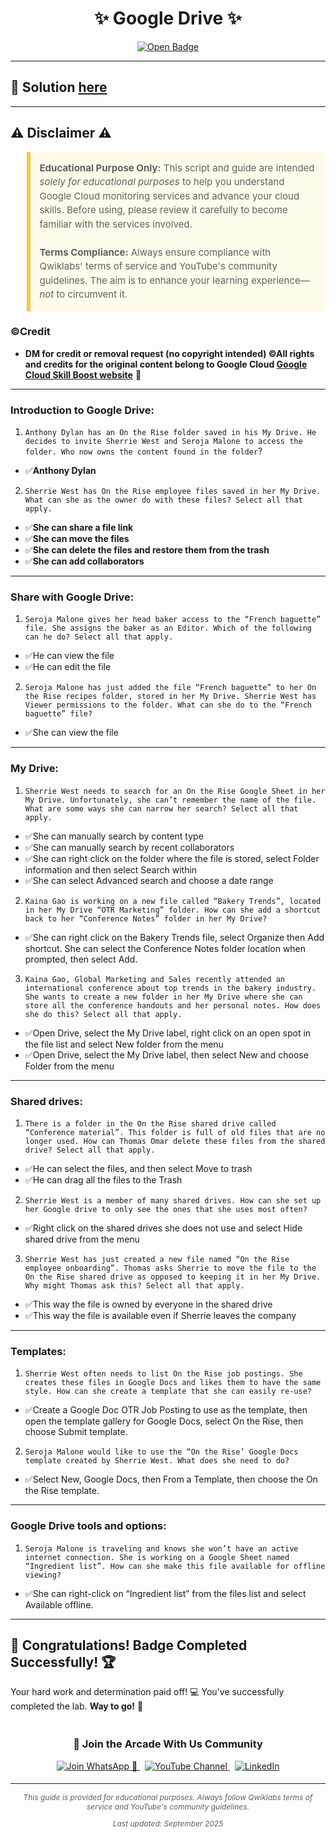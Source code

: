 <h1 align="center">
✨  Google Drive ✨
</h1>

<div align="center">
  <a href="https://www.cloudskillsboost.google/course_templates/199"_blank" rel="noopener noreferrer">
    <img src="https://img.shields.io/badge/Open_Lab-Cloud_Skills_Boost-4285F4?style=for-the-badge&logo=google&logoColor=white&labelColor=34A853" alt="Open Badge">
  </a>
</div>

---

## 🔑 Solution [here]()

---

## ⚠️ Disclaimer ⚠️

<blockquote style="background-color: #fffbea; border-left: 6px solid #f7c948; padding: 1em; font-size: 15px; line-height: 1.5;">
  <strong>Educational Purpose Only:</strong> This script and guide are intended <em>solely for educational purposes</em> to help you understand Google Cloud monitoring services and advance your cloud skills. Before using, please review it carefully to become familiar with the services involved.
  <br><br>
  <strong>Terms Compliance:</strong> Always ensure compliance with Qwiklabs' terms of service and YouTube's community guidelines. The aim is to enhance your learning experience—<em>not</em> to circumvent it.
</blockquote>

### ©Credit
- **DM for credit or removal request (no copyright intended) ©All rights and credits for the original content belong to Google Cloud [Google Cloud Skill Boost website](https://www.cloudskillsboost.google/)** 🙏

---
### Introduction to Google Drive:
1. `Anthony Dylan has an On the Rise folder saved in his My Drive. He decides to invite Sherrie West and Seroja Malone to access the folder. Who now owns the content found in the folder`?

* ✅**Anthony Dylan**

2. `Sherrie West has On the Rise employee files saved in her My Drive. What can she as the owner do with these files? Select all that apply.`

* ✅**She can share a file link**
* ✅**She can move the files**
* ✅**She can delete the files and restore them from the trash**
* ✅**She can add collaborators**

---
### Share with Google Drive:
1. `Seroja Malone gives her head baker access to the “French baguette” file. She assigns the baker as an Editor. Which of the following can he do? Select all that apply.`

* ✅He can view the file
* ✅He can edit the file

2. `Seroja Malone has just added the file “French baguette” to her On the Rise recipes folder, stored in her My Drive. Sherrie West has Viewer permissions to the folder. What can she do to the “French baguette” file?`

* ✅She can view the file
---
### My Drive:
1. `Sherrie West needs to search for an On the Rise Google Sheet in her My Drive. Unfortunately, she can’t remember the name of the file. What are some ways she can narrow her search? Select all that apply.`

* ✅She can manually search by content type
* ✅She can manually search by recent collaborators
* ✅She can right click on the folder where the file is stored, select Folder information and then select Search within
* ✅She can select Advanced search and choose a date range

2. `Kaina Gao is working on a new file called “Bakery Trends”, located in her My Drive “OTR Marketing” folder. How can she add a shortcut back to her “Conference Notes” folder in her My Drive?`

* ✅She can right click on the Bakery Trends file, select Organize then Add shortcut. She can select the Conference Notes folder location when prompted, then select Add.

3. `Kaina Gao, Global Marketing and Sales recently attended an international conference about top trends in the bakery industry. She wants to create a new folder in her My Drive where she can store all the conference handouts and her personal notes. How does she do this? Select all that apply.`

* ✅Open Drive, select the My Drive label, right click on an open spot in the file list and select New folder from the menu
* ✅Open Drive, select the My Drive label, then select New and choose Folder from the menu
---
### Shared drives:
1. `There is a folder in the On the Rise shared drive called “Conference material”. This folder is full of old files that are no longer used. How can Thomas Omar delete these files from the shared drive? Select all that apply.`

* ✅He can select the files, and then select Move to trash
* ✅He can drag all the files to the Trash

2. `Sherrie West is a member of many shared drives. How can she set up her Google drive to only see the ones that she uses most often?`

* ✅Right click on the shared drives she does not use and select Hide shared drive from the menu

3. `Sherrie West has just created a new file named “On the Rise employee onboarding”. Thomas asks Sherrie to move the file to the On the Rise shared drive as opposed to keeping it in her My Drive. Why might Thomas ask this? Select all that apply.`

* ✅This way the file is owned by everyone in the shared drive
* ✅This way the file is available even if Sherrie leaves the company
---
### Templates:
1. `Sherrie West often needs to list On the Rise job postings. She creates these files in Google Docs and likes them to have the same style. How can she create a template that she can easily re-use?`

* ✅Create a Google Doc OTR Job Posting to use as the template, then open the template gallery for Google Docs, select On the Rise, then choose Submit template.

2. `Seroja Malone would like to use the “On the Rise’ Google Docs template created by Sherrie West. What does she need to do?`

* ✅Select New, Google Docs, then From a Template, then choose the On the Rise template.
---
### Google Drive tools and options:
1. `Seroja Malone is traveling and knows she won’t have an active internet connection. She is working on a Google Sheet named “Ingredient list”. How can she make this file available for offline viewing?`

* ✅She can right-click on “Ingredient list” from the files list and select Available offline.
---

## 🎉 **Congratulations! Badge Completed Successfully!** 🏆  

Your hard work and determination paid off! 💻
You've successfully completed the lab. **Way to go!** 🚀


<div align="center" style="padding: 5px;">
  <h3>📱 Join the Arcade With Us Community</h3>
  
  <a href="https://chat.whatsapp.com/KN3NvYNTJvU5xMCVTORJtS">
    <img src="https://img.shields.io/badge/Join_WhatsApp-25D366?style=for-the-badge&logo=whatsapp&logoColor=white" alt="Join WhatsApp 👥">
  </a>
  &nbsp;
  <a href="https://youtube.com/@arcadewithus_we?si=yeEby5M3k40gdX4l">
    <img src="https://img.shields.io/badge/Subscribe-Arcade%20With%20Us-FF0000?style=for-the-badge&logo=youtube&logoColor=white" alt="YouTube Channel">
  </a>
  &nbsp;
  <a href="https://www.linkedin.com/in/tripti-gupta-a28a6832b/">
    <img src="https://img.shields.io/badge/LINKEDIN-Tripti%20Gupta-0077B5?style=for-the-badge&logo=linkedin&logoColor=white" alt="LinkedIn">
</a>


</div>

---

<div align="center">
  <p style="font-size: 12px; color: #586069;">
    <em>This guide is provided for educational purposes. Always follow Qwiklabs terms of service and YouTube's community guidelines.</em>
  </p>
  <p style="font-size: 12px; color: #586069;">
    <em>Last updated: September 2025</em>
  </p>
</div>
